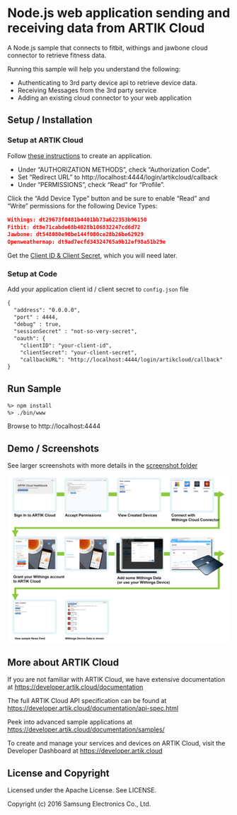 # Node.js web application sending and receiving data from ARTIK Cloud

A Node.js sample that connects to fitbit, withings and jawbone cloud connector to retrieve fitness data.

Running this sample will help you understand the following:

- Authenticating to 3rd party device api to retrieve device data.
- Receiving Messages from the 3rd party service 
- Adding an existing cloud connector to your web application

## Setup / Installation

### Setup at ARTIK Cloud

Follow [these instructions](https://developer.artik.cloud/documentation/tools/web-tools.html#creating-an-application) to create an application. 

- Under “AUTHORIZATION METHODS”, check “Authorization Code”.
- Set “Redirect URL” to http://localhost:4444/login/artikcloud/callback
- Under “PERMISSIONS”, check “Read” for “Profile”.

Click the “Add Device Type” button and be sure to enable “Read” and “Write” permissions for the following Device Types:

```json
Withings: dt29673f0481b4401bb73a622353b96150
Fitbit: dt8e71cabde68b4028b106832247cd6d72
Jawbone: dt548080e90be144f080ce28b26be62929
Openweathermap: dt9ad7ecfd34324765a9b12ef98a51b29e
```

Get the [Client ID & Client Secret](https://developer.artik.cloud/documentation/tools/web-tools.html#how-to-find-your-application-id), which you will need later.

### Setup at Code

Add your application client id / client secret to `config.json` file

```
{
  "address": "0.0.0.0",
  "port" : 4444,
  "debug" : true,
  "sessionSecret" : "not-so-very-secret",
  "oauth": {
    "clientID": "your-client-id",
    "clientSecret": "your-client-secret",
    "callbackURL": "http://localhost:4444/login/artikcloud/callback"
}

```

## Run Sample

```
%> npm install
%> ./bin/www
```

Browse to http://localhost:4444

## Demo / Screenshots

See larger screenshots with more details in the [screenshot folder](./screenshots)

![](./screenshots/flow.png "")


More about ARTIK Cloud
---------------

If you are not familiar with ARTIK Cloud, we have extensive documentation at https://developer.artik.cloud/documentation

The full ARTIK Cloud API specification can be found at https://developer.artik.cloud/documentation/api-spec.html

Peek into advanced sample applications at https://developer.artik.cloud/documentation/samples/

To create and manage your services and devices on ARTIK Cloud, visit the Developer Dashboard at https://developer.artik.cloud


License and Copyright
---------------------

Licensed under the Apache License. See LICENSE.

Copyright (c) 2016 Samsung Electronics Co., Ltd.
